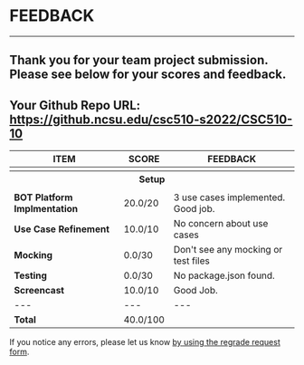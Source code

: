 # FEEDBACK
---
Thank you for your team project submission.                  Please see below for your scores and feedback.
---
## Your Github Repo URL: https://github.ncsu.edu/csc510-s2022/CSC510-10 
| ITEM | SCORE | FEEDBACK |
| --- | --- | --- |
| <tr><th colspan=3> Setup </th></tr> |
| **BOT Platform Implmentation** | 20.0/20 | 3 use cases implemented. Good job. |
| **Use Case Refinement** | 10.0/10 | No concern about use cases |
| **Mocking** | 0.0/30 | Don't see any mocking or test files |
| **Testing** | 0.0/30 | No package.json found. |
| **Screencast** | 10.0/10 | Good Job. |
| --- | --- | --- |
| **Total** | 40.0/100 |  |

If you notice any errors, please let us know [by using the regrade request form](https://github.ncsu.edu/CSC-510/Course/blob/main/README.md#homeworkproject-regrade-requests).
